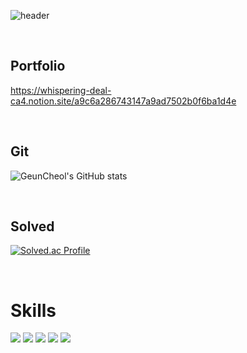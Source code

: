 
![header](https://capsule-render.vercel.app/api?type=slice&color=239DFF&height=300&section=header&text=GeunCheol%20Bae&fontSize=90)

<br/>

## Portfolio

https://whispering-deal-ca4.notion.site/a9c6a286743147a9ad7502b0f6ba1d4e


<br/>

## Git

![GeunCheol's GitHub stats](https://github-readme-stats.vercel.app/api?username=rmscjf2002&show_icons=true&theme=radical)

<br/>

## Solved

[![Solved.ac Profile](http://mazassumnida.wtf/api/v2/generate_badge?boj=soong2002)](https://solved.ac/soong2002/)


<br/>

# Skills
<img src="https://img.shields.io/badge/C-239DFF?style=for-the-badge&logo=C&logoColor=black"/> <img src="https://img.shields.io/badge/C Sharp-239120?style=for-the-badge&logo=C Sharp&logoColor=white"/> <img src="https://img.shields.io/badge/C++-blue.svg?style=for-the-badge&logo=c%2B%2B"/> <img src="https://img.shields.io/badge/Unity-41BDF5?style=for-the-badge&logo=Unity&logoColor=white"/> <img src="https://img.shields.io/badge/MySQL-4479A1?style=for-the-badge&logo=MySQL&logoColor=white"/>


